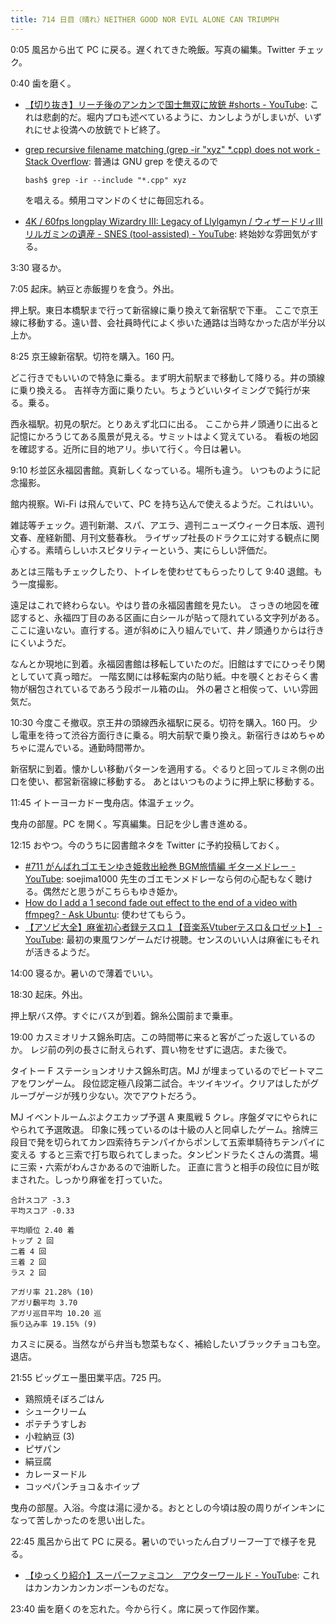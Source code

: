 ```yaml
---
title: 714 日目（晴れ）NEITHER GOOD NOR EVIL ALONE CAN TRIUMPH
---
```


0:05 風呂から出て PC に戻る。遅くれてきた晩飯。写真の編集。Twitter チェック。

0:40 歯を磨く。

* [【切り抜き】リーチ後のアンカンで国士無双に放銃 &#x23;shorts - YouTube](https://www.youtube.com/watch?v=3GsCp_duH74):
  これは悲劇的だ。堀内プロも述べているように、カンしようがしまいが、いずれにせよ役満への放銃でトビ終了。
* [grep recursive filename matching (grep -ir "xyz" *.cpp) does not work - Stack Overflow](https://stackoverflow.com/questions/31797488/grep-recursive-filename-matching-grep-ir-xyz-cpp-does-not-work):
  普通は GNU grep を使えるので

  ```console
  bash$ grep -ir --include "*.cpp" xyz
  ```

  を唱える。頻用コマンドのくせに毎回忘れる。
* [4K / 60fps longplay Wizardry III: Legacy of Llylgamyn / ウィザードリィIII リルガミンの遺産 - SNES (tool-assisted) - YouTube](https://www.youtube.com/watch?v=_URzYJNeyNo):
  終始妙な雰囲気がする。

3:30 寝るか。

7:05 起床。納豆と赤飯握りを食う。外出。

押上駅。東日本橋駅まで行って新宿線に乗り換えて新宿駅で下車。
ここで京王線に移動する。遠い昔、会社員時代によく歩いた通路は当時なかった店が半分以上か。

8:25 京王線新宿駅。切符を購入。160 円。

どこ行きでもいいので特急に乗る。まず明大前駅まで移動して降りる。井の頭線に乗り換える。
吉祥寺方面に乗りたい。ちょうどいいタイミングで鈍行が来る。乗る。

西永福駅。初見の駅だ。とりあえず北口に出る。
ここから井ノ頭通りに出ると記憶にかろうじてある風景が見える。サミットはよく覚えている。
看板の地図を確認する。近所に目的地アリ。歩いて行く。今日は暑い。

9:10 杉並区永福図書館。真新しくなっている。場所も違う。
いつものように記念撮影。

館内視察。Wi-Fi は飛んでいて、PC を持ち込んで使えるようだ。これはいい。

雑誌等チェック。週刊新潮、スパ、アエラ、週刊ニューズウィーク日本版、週刊文春、産経新聞、月刊文藝春秋。
ライザップ社長のドラクエに対する観点に関心する。素晴らしいホスピタリティーという、実にらしい評価だ。

あとは三階もチェックしたり、トイレを使わせてもらったりして 9:40 退館。もう一度撮影。

遠足はこれで終わらない。やはり昔の永福図書館を見たい。
さっきの地図を確認すると、永福四丁目のある区画に白シールが貼って隠れている文字列がある。
ここに違いない。直行する。道が斜めに入り組んでいて、井ノ頭通りからは行きにくいようだ。

なんとか現地に到着。永福図書館は移転していたのだ。旧館はすでにひっそり閑としていて真っ暗だ。
一階玄関には移転案内の貼り紙。中を覗くとおそらく書物が梱包されているであろう段ボール箱の山。
外の暑さと相俟って、いい雰囲気だ。

10:30 今度こそ撤収。京王井の頭線西永福駅に戻る。切符を購入。160 円。
少し電車を待って渋谷方面行きに乗る。明大前駅で乗り換え。新宿行きはめちゃめちゃに混んでいる。通勤時間帯か。

新宿駅に到着。懐かしい移動パターンを適用する。ぐるりと回ってルミネ側の出口を使い、都営新宿線に移動する。
あとはいつものように押上駅に移動する。

11:45 イトーヨーカドー曳舟店。体温チェック。

曳舟の部屋。PC を開く。写真編集。日記を少し書き進める。

12:15 おやつ。今のうちに図書館ネタを Twitter に予約投稿しておく。

* [&#x23;711 がんばれゴエモンゆき姫救出絵巻 BGM旅情編 ギターメドレー - YouTube](https://www.youtube.com/watch?v=2tHuX-zjTTk):
  soejima1000 先生のゴエモンメドレーなら何の心配もなく聴ける。偶然だと思うがこちらもゆき姫か。
* [How do I add a 1 second fade out effect to the end of a video with ffmpeg? - Ask Ubuntu](https://askubuntu.com/questions/1128754/how-do-i-add-a-1-second-fade-out-effect-to-the-end-of-a-video-with-ffmpeg):
  使わせてもらう。
* [【アソビ大全】麻雀初心者録テスロ１【音楽系Vtuberテスロ＆ロゼット】 - YouTube](https://www.youtube.com/watch?v=gI-kBHahbCE):
  最初の東風ワンゲームだけ視聴。センスのいい人は麻雀にもそれが活きるようだ。
  
14:00 寝るか。暑いので薄着でいい。

18:30 起床。外出。

押上駅バス停。すぐにバスが到着。錦糸公園前まで乗車。

19:00 カスミオリナス錦糸町店。この時間帯に来ると客がごった返しているのか。
レジ前の列の長さに耐えられず、買い物をせずに退店。また後で。

タイトー F ステーションオリナス錦糸町店。MJ が埋まっているのでビートマニアをワンゲーム。
段位認定極八段第二試合。キツイキツイ。クリアはしたがグルーブゲージが残り少ない。次でアウトだろう。

MJ イベントルームぷよクエカップ予選 A 東風戦 5 クレ。序盤ダマにやられにやられて予選敗退。
印象に残っているのは十級の人と同卓したゲーム。捨牌三段目で発を切られてカン四索待ちテンパイからポンして五索単騎待ちテンパイに変える
すると三索で打ち取られてしまった。タンピンドラたくさんの満貫。場に三索・六索がわんさかあるので油断した。
正直に言うと相手の段位に目が眩まされた。しっかり麻雀を打っていた。

```text
合計スコア -3.3
平均スコア -0.33

平均順位 2.40 着
トップ 2 回
二着 4 回
三着 2 回
ラス 2 回

アガリ率 21.28% (10)
アガリ飜平均 3.70
アガリ巡目平均 10.20 巡
振り込み率 19.15% (9)
```

カスミに戻る。当然ながら弁当も惣菜もなく、補給したいブラックチョコも空。退店。

21:55 ビッグエー墨田業平店。725 円。

* 鶏照焼そぼろごはん
* シュークリーム
* ポテチうすしお
* 小粒納豆 (3)
* ピザパン
* 絹豆腐
* カレーヌードル
* コッペパンチョコ＆ホイップ

曳舟の部屋。入浴。今度は湯に浸かる。おととしの今頃は股の周りがインキンになって苦しかったのを思い出した。

22:45 風呂から出て PC に戻る。暑いのでいったん白ブリーフ一丁で様子を見る。

* [【ゆっくり紹介】スーパーファミコン　アウターワールド - YouTube](https://www.youtube.com/watch?v=5cQOB_iSB_M):
  これはカンカンカンカンボーンものだな。

23:40 歯を磨くのを忘れた。今から行く。席に戻って作図作業。
